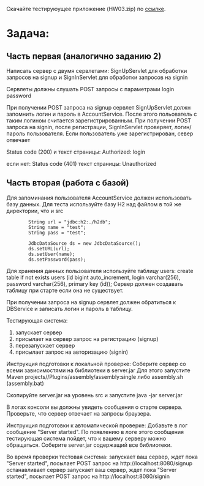 Скачайте тестируюущее приложение (HW03.zip) по [ссылке](https://stepik.org/media/attachments/lesson/12405/HW03.zip).

# Задача:
## Часть первая (аналогично заданию 2)
Написать сервер с двумя сервлетами:
SignUpServlet для обработки запросов на signup и
SignInServlet для обработки запросов на signin

Сервлеты должны слушать POST запросы с параметрами
login
password

При получении POST запроса на signup сервлет SignUpServlet должн запомнить логин и пароль в AccountService.
После этого польователь с таким логином считается зарегистрированным.
При получении POST запроса на signin, после регистрации, SignInServlet проверяет,
логин/пароль пользователя. Если пользователь уже зарегистрирован, север отвечает

Status code (200)
и текст страницы:
Authorized: login

если нет:
Status code (401)
текст страницы:
Unauthorized

## Часть вторая (работа с базой)
Для запоминания пользователя AccountService должен использовать базу данных.
Для теста используйте базу H2 над файлом в той же директории, что и src

            String url = "jdbc:h2:./h2db";
            String name = "test";
            String pass = "test";

            JdbcDataSource ds = new JdbcDataSource();
            ds.setURL(url);
            ds.setUser(name);
            ds.setPassword(pass);

Для хранения данных пользователя используйте таблицу users:
create table if not exists users (id bigint auto_increment, login varchar(256), password varchar(256), primary key (id));
Сервер должен создавать таблицу при старте если она не существует.

При получении запроса на signup сервлет должен обратиться к DBService и записать логин и пароль в таблицу.

Тестирующая система:
1. запускает сервер
2. присылает на сервер запрос на регистрацию (signup)
3. перезапускает сервер
4. присылает запрос на авторизацию (signin)

Инструкция подготовки к локальной проверке:
Соберите сервер со всеми зависимостями на библиотеки в server.jar
Для этого запустите Maven projects/<Project name>/Plugins/assembly/assembly:single
либо assembly.sh (assembly.bat)

Скопируйте server.jar на уровень src и запустите
java -jar server.jar

В логах консоли вы должны увидеть сообщения о старте сервера.
Проверьте, что сервер отвечает на запросы браузера.

Инструкция подготовки к автоматической проверке:
Добавьте в лог сообщение "Server started". По появлению в логе этого сообщения тестирующая система пойдет, что к вашему серверу можно обращаться.
Соберите server.jar содержащий все библиотеки.

Во время проверки тестовая система:
запускает ваш сервер, ждет пока "Server started",
посылает POST запрос на
http://localhost:8080/signup
останавливает сервер
запускает ваш сервер, ждет пока "Server started",
посылает POST запрос на
http://localhost:8080/signin
